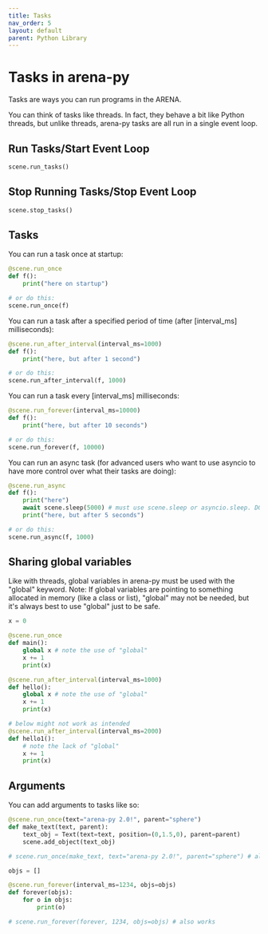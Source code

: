 ```yaml
---
title: Tasks
nav_order: 5
layout: default
parent: Python Library
---
```


# Tasks in arena-py

Tasks are ways you can run programs in the ARENA.

You can think of tasks like threads. In fact, they behave a bit like Python threads, but unlike threads,
arena-py tasks are all run in a single event loop.

## Run Tasks/Start Event Loop
```python
scene.run_tasks()
```

## Stop Running Tasks/Stop Event Loop
```python
scene.stop_tasks()
```

## Tasks

You can run a task once at startup:
```python
@scene.run_once
def f():
    print("here on startup")

# or do this:
scene.run_once(f)
```

You can run a task after a specified period of time (after [interval_ms] milliseconds):
```python
@scene.run_after_interval(interval_ms=1000)
def f():
    print("here, but after 1 second")

# or do this:
scene.run_after_interval(f, 1000)
```

You can run a task every [interval_ms] milliseconds:
```python
@scene.run_forever(interval_ms=10000)
def f():
    print("here, but after 10 seconds")

# or do this:
scene.run_forever(f, 10000)
```

You can run an async task (for advanced users who want to use asyncio to have more control over what their tasks are doing):
```python
@scene.run_async
def f():
    print("here")
    await scene.sleep(5000) # must use scene.sleep or asyncio.sleep. DO NOT use time.sleep!
    print("here, but after 5 seconds")

# or do this:
scene.run_async(f, 1000)
```

## Sharing global variables
Like with threads, global variables in arena-py must be used with the "global" keyword.
Note: If global variables are pointing to something allocated in memory (like a class or list), "global" may not be needed, but it's always best to use "global" just to be safe.

```python
x = 0

@scene.run_once
def main():
    global x # note the use of "global"
    x += 1
    print(x)

@scene.run_after_interval(interval_ms=1000)
def hello():
    global x # note the use of "global"
    x += 1
    print(x)

# below might not work as intended
@scene.run_after_interval(interval_ms=2000)
def hello1():
    # note the lack of "global"
    x += 1
    print(x)
```

## Arguments
You can add arguments to tasks like so:
```python
@scene.run_once(text="arena-py 2.0!", parent="sphere")
def make_text(text, parent):
    text_obj = Text(text=text, position=(0,1.5,0), parent=parent)
    scene.add_object(text_obj)

# scene.run_once(make_text, text="arena-py 2.0!", parent="sphere") # also works
```

```python
objs = []

@scene.run_forever(interval_ms=1234, objs=objs)
def forever(objs):
    for o in objs:
        print(o)

# scene.run_forever(forever, 1234, objs=objs) # also works
```
